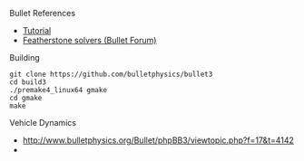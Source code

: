 Bullet References

 * [Tutorial](https://developer.tizen.org/documentation/articles/working-bullet-physics-library)
 * [Featherstone solvers (Bullet Forum)](http://www.bulletphysics.org/Bullet/phpBB3/viewtopic.php?p=&f=4&t=148)

Building

    git clone https://github.com/bulletphysics/bullet3
    cd build3
    ./premake4_linux64 gmake
    cd gmake
    make

Vehicle Dynamics

 * http://www.bulletphysics.org/Bullet/phpBB3/viewtopic.php?f=17&t=4142
 * 
